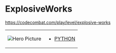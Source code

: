# ExplosiveWorks 

https://codecombat.com/play/level/explosive-works
<table>
<tr>
<td>

![Hero Picture](hero.png?raw=true "Hero Picture")

</td>
<td>
<ul>
<li>

[PYTHON](ExplosiveWorks.py)

</li>
</td>
</tr>
<table>
